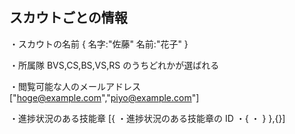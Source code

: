 ## スカウトごとの情報

・スカウトの名前
{
名字:"佐藤"
名前:"花子"
}

・所属隊
BVS,CS,BS,VS,RS のうちどれかが選ばれる

・閲覧可能な人のメールアドレス
["hoge@example.com","piyo@example.com"]

・進捗状況のある技能章
[{
・進捗状況のある技能章の ID
・{
・
}
},{}]
